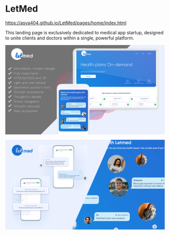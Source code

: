 # LetMed
 https://asya404.github.io/LetMed/pages/home/index.html

 This landing page is exclusively dedicated to medical app startup, designed to unite clients and doctors within a single, powerful platform.

 ![Alt text](pages/home/img/1.png)

 ![Alt text](pages/home/img/2.png)